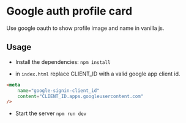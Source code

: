 # Google auth profile card

Use google oauth to show profile image and name in vanilla js.

## Usage

-   Install the dependencies: `npm install`

-   in `index.html` replace CLIENT_ID with a valid google app client id.

```html
<meta
    name="google-signin-client_id"
    content="CLIENT_ID.apps.googleusercontent.com"
/>
```

-   Start the server `npm run dev`
